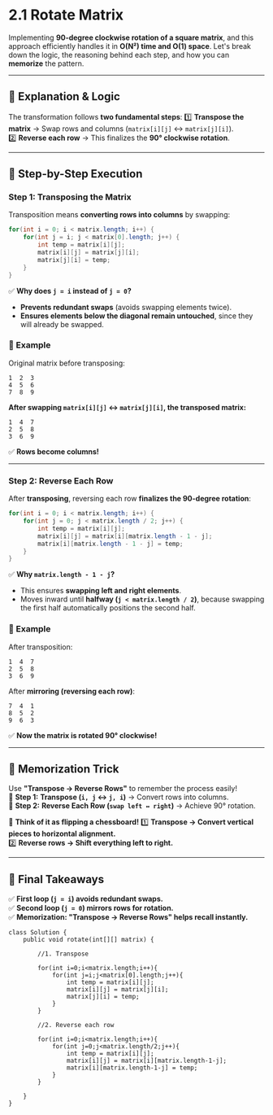 # 2.1 Rotate Matrix

Implementing **90-degree clockwise rotation of a square matrix**, and this approach efficiently handles it in **O(N²) time and O(1) space**. Let's break down the logic, the reasoning behind each step, and how you can **memorize** the pattern.

---

## **🔹 Explanation & Logic**
The transformation follows **two fundamental steps**:
1️⃣ **Transpose the matrix** → Swap rows and columns (`matrix[i][j]` ↔ `matrix[j][i]`).  
2️⃣ **Reverse each row** → This finalizes the **90° clockwise rotation**.

---

## **🚀 Step-by-Step Execution**
### **Step 1: Transposing the Matrix**
Transposition means **converting rows into columns** by swapping:
```java
for(int i = 0; i < matrix.length; i++) {
    for(int j = i; j < matrix[0].length; j++) {
        int temp = matrix[i][j];
        matrix[i][j] = matrix[j][i];
        matrix[j][i] = temp;
    }
}
```
✅ **Why does `j = i` instead of `j = 0`?**
- **Prevents redundant swaps** (avoids swapping elements twice).
- **Ensures elements below the diagonal remain untouched**, since they will already be swapped.

### **📌 Example**
Original matrix before transposing:
```
1  2  3  
4  5  6  
7  8  9  
```
**After swapping `matrix[i][j]` ↔ `matrix[j][i]`, the transposed matrix:**
```
1  4  7  
2  5  8  
3  6  9  
```
✅ **Rows become columns!**

---

### **Step 2: Reverse Each Row**
After **transposing**, reversing each row **finalizes the 90-degree rotation**:
```java
for(int i = 0; i < matrix.length; i++) {
    for(int j = 0; j < matrix.length / 2; j++) {
        int temp = matrix[i][j];
        matrix[i][j] = matrix[i][matrix.length - 1 - j];
        matrix[i][matrix.length - 1 - j] = temp;
    }
}
```
✅ **Why `matrix.length - 1 - j`?**
- This ensures **swapping left and right elements**.
- Moves inward until **halfway (`j < matrix.length / 2`)**, because swapping the first half automatically positions the second half.

### **📌 Example**
After transposition:
```
1  4  7  
2  5  8  
3  6  9  
```
After **mirroring (reversing each row)**:
```
7  4  1  
8  5  2  
9  6  3  
```
✅ **Now the matrix is rotated 90° clockwise!**

---

## **🧠 Memorization Trick**
Use **"Transpose → Reverse Rows"** to remember the process easily!  
🔹 **Step 1:** **Transpose (`i, j` ↔ `j, i`)** → Convert rows into columns.  
🔹 **Step 2:** **Reverse Each Row (`swap left ↔ right`)** → Achieve 90° rotation.  

📌 **Think of it as flipping a chessboard!**
1️⃣ **Transpose → Convert vertical pieces to horizontal alignment.**  
2️⃣ **Reverse rows → Shift everything left to right.**  

---

## **🚀 Final Takeaways**
✅ **First loop (`j = i`) avoids redundant swaps.**  
✅ **Second loop (`j = 0`) mirrors rows for rotation.**  
✅ **Memorization: "Transpose → Reverse Rows" helps recall instantly.**  

```
class Solution {
    public void rotate(int[][] matrix) {
        
        //1. Transpose

        for(int i=0;i<matrix.length;i++){
            for(int j=i;j<matrix[0].length;j++){
                int temp = matrix[i][j];
                matrix[i][j] = matrix[j][i];
                matrix[j][i] = temp;
            }
        }

        //2. Reverse each row

        for(int i=0;i<matrix.length;i++){
            for(int j=0;j<matrix.length/2;j++){
                int temp = matrix[i][j];
                matrix[i][j] = matrix[i][matrix.length-1-j];
                matrix[i][matrix.length-1-j] = temp;
            }
        }

    }
}


```
